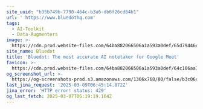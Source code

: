 ```yaml
---
site_uuid: "b35b749b-7790-464c-b3a6-db6f26cd64b1"
url: ' https://www.bluedothq.com'
tags:
  - AI-Toolkit
  - Data-Augmenters
image: >-
  https://cdn.prod.website-files.com/64ba882066506a1a593a0def/65d79446e71764ae65c6a0d8_Home%20page.png
site_name: Bluedot
title: 'Bluedot: The most accurate AI notetaker for Google Meet'
favicon: >-
  https://cdn.prod.website-files.com/64ba882066506a1a593a0def/64c106aa7f78b88b6bbbd152_32x32%20favicon.png
og_screenshot_url: >-
  https://og-screenshots-prod.s3.amazonaws.com/1366x768/80/false/b3c06c2532e525bcaec977207c688d92724f37e754790f6faebacc5ce2e2b86f.jpeg
last_jina_request: '2025-03-09T06:45:14.872Z'
jina_error: 'HTTP error! status: 429'
og_last_fetch: 2025-03-07T05:19:19.164Z
---
```


